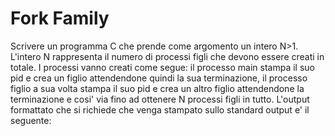 # Fork Family
Scrivere un programma C che prende come argomento un intero N>1. L'intero N rappresenta il numero di processi figli che devono essere creati in totale. I processi vanno creati come segue: il processo main stampa il suo pid e crea un figlio attendendone quindi la sua terminazione, il processo figlio a sua volta stampa il suo pid e crea un altro figlio attendendone la terminazione e cosi' via fino ad ottenere N processi figli in tutto. L'output formattato che si richiede che venga stampato sullo standard output e' il seguente:
